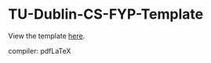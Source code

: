 # TU-Dublin-CS-FYP-Template
View the template [here](https://www.overleaf.com/read/qtfhsjhtfgpb#1a177f).

compiler: pdfLaTeX
